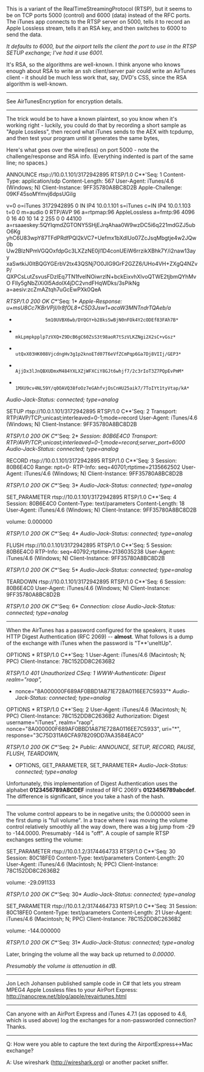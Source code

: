 This is a variant of the RealTimeStreamingProtocol (RTSP), but it seems to be on TCP ports 5000 (control) and 6000 (data) instead of the RFC ports. The iTunes app connects to the RTSP server on 5000, tells it to record an Apple Lossless stream, tells it an RSA key, and then switches to 6000 to send the data.

*It defaults to 6000, but the airport tells the client the port to use in the RTSP SETUP exchange; I've had it use 6001.*

It's RSA, so the algorithms are well-known. I think anyone who knows enough about RSA to write an ssh client/server pair could write an AirTunes client - it should be much less work that, say, DVD's CSS, since the RSA algorithm is well-known. 

----

See AirTunesEncryption for encryption details.

----

The trick would be to have a known plaintext, so you know when it's working right - luckily, you could do that by recording a short sample as "Apple Lossless", then record what iTunes sends to the AEX with tcpdump, and then test your program until it generates the same bytes,

Here's what goes over the wire(less) on port 5000 - note the challenge/response and RSA info.  (Everything indented is part of the same line; no spaces.)

    
ANNOUNCE rtsp://10.0.1.101/3172942895 RTSP/1.0
C**'Seq: 1
Content-Type: application/sdp
Content-Length: 567
User-Agent: iTunes/4.6 (Windows; N)
Client-Instance: 9FF35780A8BC8D2B
Apple-Challenge: 09KF45soMYmvj6dpsUGiIg

v=0
o=iTunes 3172942895 0 IN IP4 10.0.1.101
s=iTunes
c=IN IP4 10.0.1.103
t=0 0
m=audio 0 RTP/AVP 96
a=rtpmap:96 AppleLossless
a=fmtp:96 4096 0 16 40 10 14 2 255 0 0 44100
a=rsaaeskey:5QYIqmdZGTONY5SHjEJrqAhaa0W9wzDC5i6q221mdGZJ5ubO6Kg
            yhC6U83wpY87TFdPRdfPQl2kVC7+Uefmx1bXdIUo07ZcJsqMbgtje4w2JQw0b
            Uw2BlzNPmVGQOxfdpGc3LXZzNE0jI1D4conUEiW6rrzikXBhk7Y/i2naw13ayy
            xaSwtkiJ0ltBQGYGErbV2tx43QSNj7O0JIG9GrF2GZZ6/UHo4VH+ZXgQ4NZvP/
            QXPCsLutZsvusFDzIEq7TN1fveINOiwrzlN+bckEixvhXlvoQTWE2tjbmQYhMvO
            FIly5gNbZiXi0l5AdolX4jDC2vndFHqWDks/3sPikNg
a=aesiv:zcZmAZtqh7uGcEwPXk0QeA

*RTSP/1.0 200 OK*
*C**'Seq: 1*
*Apple-Response: u+msU8Cc7KBrVPjI/Ir8fOL8+C5D3Jsw1+acaW3MNTndrTQAeb/a*
*                5m10UVBX6wb/DYQGY+b28ksSwBjN0nFOk4Y2cODEf83FAh7B*
*                mkLpmpkpplp7zVXQ+Z9DcB6gC60ZsS3t98aoR7tSzVLKZNgi2X2sC+vGsz*
*                utQxX03HK008VjcdngHv3g1p2knoETd07T6eVfZCmPqp6Ga7Dj8VIIj/GEP3*
*                AjjDx3lJnQBXUDmxM484YXLXZjWFXCiY8GJt6whjf7/2c3rIoT3Z7PQpEvPmM*
*                1MXU9cv4NL59Y/q0OAVQ38foOz7eGAhfvjOsCnHU25aik7/7ToIYt1tyVtap/kA*
*Audio-Jack-Status: connected; type=analog*

SETUP rtsp://10.0.1.101/3172942895 RTSP/1.0
C**'Seq: 2
Transport: RTP/AVP/TCP;unicast;interleaved=0-1;mode=record
User-Agent: iTunes/4.6 (Windows; N)
Client-Instance: 9FF35780A8BC8D2B

*RTSP/1.0 200 OK*
*C**'Seq: 2*
*Session: 80B6E4C0*
*Transport: RTP/AVP/TCP;unicast;interleaved=0-1;mode=record;server_port=6000*
*Audio-Jack-Status: connected; type=analog*

RECORD rtsp://10.0.1.101/3172942895 RTSP/1.0
C**'Seq: 3
Session: 80B6E4C0
Range: npt=0-
RTP-Info: seq=40701;rtptime=2135662502
User-Agent: iTunes/4.6 (Windows; N)
Client-Instance: 9FF35780A8BC8D2B

*RTSP/1.0 200 OK*
*C**'Seq: 3*
*Audio-Jack-Status: connected; type=analog*

SET_PARAMETER rtsp://10.0.1.101/3172942895 RTSP/1.0
C**'Seq: 4
Session: 80B6E4C0
Content-Type: text/parameters
Content-Length: 18
User-Agent: iTunes/4.6 (Windows; N)
Client-Instance: 9FF35780A8BC8D2B

volume: 0.000000

*RTSP/1.0 200 OK*
*C**'Seq: 4*
*Audio-Jack-Status: connected; type=analog*

FLUSH rtsp://10.0.1.101/3172942895 RTSP/1.0
C**'Seq: 5
Session: 80B6E4C0
RTP-Info: seq=40792;rtptime=2136035238
User-Agent: iTunes/4.6 (Windows; N)
Client-Instance: 9FF35780A8BC8D2B

*RTSP/1.0 200 OK*
*C**'Seq: 5*
*Audio-Jack-Status: connected; type=analog*

TEARDOWN rtsp://10.0.1.101/3172942895 RTSP/1.0
C**'Seq: 6
Session: 80B6E4C0
User-Agent: iTunes/4.6 (Windows; N)
Client-Instance: 9FF35780A8BC8D2B

*RTSP/1.0 200 OK*
*C**'Seq: 6*
*Connection: close*
*Audio-Jack-Status: connected; type=analog*



----

When the AirTunes has a password configured for the speakers, it uses HTTP Digest Authentication (RFC 2069) -- **almost**.  What follows is a dump of the exchange with iTunes when the password is "T**'uneItUp".

    
OPTIONS * RTSP/1.0
C**'Seq: 1 
User-Agent: iTunes/4.6 (Macintosh; N; PPC) 
Client-Instance: 78C152DD8C2636B2

*RTSP/1.0 401 Unauthorized*
*CSeq: 1*
*WWW-Authenticate: Digest realm="raop",*
*  nonce="8A000000F689AF0BBD1A871E728A0116EE7C5933"*
*Audio-Jack-Status: connected; type=analog*

OPTIONS * RTSP/1.0
C**'Seq: 2 
User-Agent: iTunes/4.6 (Macintosh; N; PPC) 
Client-Instance: 78C152DD8C2636B2
Authorization: Digest username="iTunes", realm="raop",
  nonce="8A000000F689AF0BBD1A871E728A0116EE7C5933",
  uri="*",
  response="3C75D311A6CFA978209DD7AA3584EAC0"

*RTSP/1.0 200 OK*
*C**'Seq: 2*
*Public: ANNOUNCE, SETUP, RECORD, PAUSE, FLUSH, TEARDOWN,*
*  OPTIONS, GET_PARAMETER, SET_PARAMETER*
*Audio-Jack-Status: connected; type=analog*


Unfortunately, this implementation of Digest Authentication uses the alphabet **0123456789ABCDEF** instead of RFC 2069's **0123456789abcdef**.  The difference is significant, since you take a hash of the hash.

----

The volume control appears to be in negative units; the 0.000000 seen in the first dump is "full volume".  In a trace where I was moving the volume control relatively smoothly all the way down, there was a big jump from -29 to -144.0000.  Presumably -144 is "off".  A couple of sample RTSP exchanges setting the volume:

    
SET_PARAMETER rtsp://10.0.1.2/3174464733 RTSP/1.0
C**'Seq: 30
Session: 80C18FE0
Content-Type: text/parameters
Content-Length: 20
User-Agent: iTunes/4.6 (Macintosh; N; PPC)
Client-Instance: 78C152DD8C2636B2

volume: -29.091133

*RTSP/1.0 200 OK*
*C**'Seq: 30*
*Audio-Jack-Status: connected; type=analog*

SET_PARAMETER rtsp://10.0.1.2/3174464733 RTSP/1.0
C**'Seq: 31
Session: 80C18FE0
Content-Type: text/parameters
Content-Length: 21
User-Agent: iTunes/4.6 (Macintosh; N; PPC) 
Client-Instance: 78C152DD8C2636B2

volume: -144.000000

*RTSP/1.0 200 OK*
*C**'Seq: 31*
*Audio-Jack-Status: connected; type=analog*


Later, bringing the volume all the way back up returned to *0.00000*.

*Presumably the volume is attenuation in dB.*

----

Jon Lech Johansen published sample code in C# that lets you stream MPEG4 Apple Lossless files to your AirPort Express:
http://nanocrew.net/blog/apple/revairtunes.html

----

Can anyone with an AirPort Express and iTunes 4.7.1 (as opposed to 4.6, which is used above) log the exchanges for a non-passworded connection?  Thanks.

----

Q: How were you able to capture the text during the AirportExpress<->Mac exchange?

A: Use wireshark (http://wireshark.org) or another packet sniffer.
